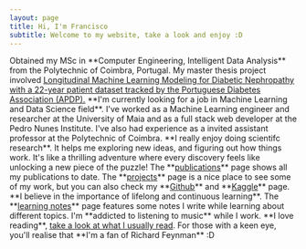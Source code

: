 ```yaml
---
layout: page
title: Hi, I'm Francisco
subtitle: Welcome to my website, take a look and enjoy :D
---
```


<span class="fa fa-graduation-cap about-icon">
</span>
Obtained my MSc in **Computer Engineering, Intelligent Data Analysis** from the Polytechnic of Coimbra, Portugal. My master thesis project involved <a href="https://comum.rcaap.pt/handle/10400.26/47587" style="color: inherit;"><ins>Longitudinal Machine Learning Modeling for Diabetic Nephropathy with a 22-year patient dataset tracked by the Portuguese Diabetes Association (APDP).</ins></a>

<span class="fa fa-briefcase about-icon">
</span>
**I'm currently looking for a job in Machine Learning and Data Science field**. I've worked as a Machine Learning engineer and researcher at the University of Maia and as a full stack web developer at the Pedro Nunes Institute. I've also had experience as a invited assistant professor at the Polytechnic of Coimbra.

<span class="fa fa-book-open about-icon">
</span>
**I really enjoy doing scientifc research**. It helps me exploring new ideas, and figuring out how things work. It's like a thrilling adventure where every discovery feels like unlocking a new piece of the puzzle! The **<a href="https://franciscomesquitaai.github.io/Publications" style="color: inherit;"><ins>publications</ins></a>** page shows all my publications to date.

<span class="fa fa-file-alt about-icon">
</span>
The  **<a href="https://franciscomesquitaai.github.io/Projects" style="color: inherit;"><ins>projects</ins></a>** page is a nice place to see some of my work, but you can also check my **<a href="https://github.com/franciscomesquitaAI" style="color: inherit;"><ins>Github</ins></a>** and **<a href="https://www.kaggle.com/franciscomesquita" style="color: inherit;"><ins>Kaggle</ins></a>** page.

<span class="fa fa-bookmark about-icon">
</span>
**I believe in the importance of lifelong and continuous learning**. The **<a href="https://franciscomesquitaai.github.io/LearningNotes" style="color: inherit;"><ins>learning notes</ins></a>** page features some notes I write while learning about different topics.

<span class="fa fa-heart about-icon">
</span>
I'm **addicted to listening to music** while I work. **I love reading**, <a href="https://franciscomesquitaai.github.io/LearningNotes" style="color: inherit;"><ins>take a look at what I usually read</ins></a>. For those with a keen eye, you'll realise that **I'm a fan of Richard Feynman** :D

